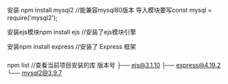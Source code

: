 ######
安装 npm install mysql2     //能兼容mysql80版本
导入模块要写const mysql = require('mysql2');


安装ejs模块npm install ejs    //安装了ejs模块引擎


安装npm install express   //安装了 Express 框架


#####
npm list //查看当前项目安装的库
版本号
├── ejs@3.1.10
├── express@4.19.2
└── mysql2@3.9.7
